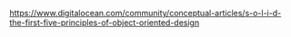 https://www.digitalocean.com/community/conceptual-articles/s-o-l-i-d-the-first-five-principles-of-object-oriented-design

